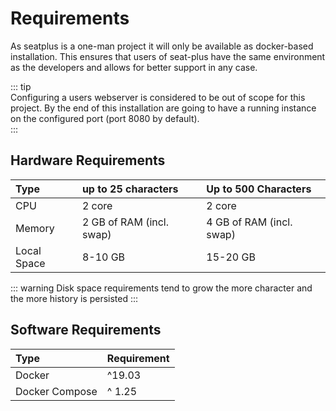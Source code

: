 # Requirements

As seatplus is a one-man project it will only be available as
docker-based installation. This ensures that users of seat-plus have the
same environment as the developers and allows for better support in any
case.

::: tip  
Configuring a users webserver is considered to be out of scope
for this project. By the end of this installation are going to have a
running instance on the configured port (port 8080 by default).  
:::

## Hardware Requirements

| Type                    | up to 25 characters                             | Up to 500 Characters     |
|:------------------------|:------------------------------------------------|:-------------------------|
| CPU                     | 2 core                                          | 2 core                   |
| Memory                  | 2 GB of RAM (incl. swap)                        | 4 GB of RAM (incl. swap) |
| Local Space             | 8-10 GB                                         | 15-20 GB                 |

::: warning
Disk space requirements tend to grow the more character and the more history is persisted
:::

## Software Requirements

| Type           | Requirement |
|:---------------|:------------|
| Docker         | ^19.03      |
| Docker Compose | ^ 1.25      |

